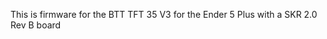 <!-- omit in toc -->

This is firmware for the BTT TFT 35 V3 for the Ender 5 Plus with a SKR 2.0 Rev B board
